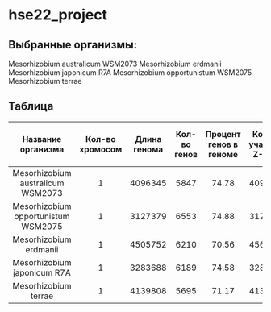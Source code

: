 # hse22_project

## Выбранные организмы:

Mesorhizobium australicum WSM2073
Mesorhizobium erdmanii
Mesorhizobium japonicum R7A
Mesorhizobium opportunistum WSM2075
Mesorhizobium terrae

## Таблица

|Название организма             |Кол-во хромосом|Длина генома|Кол-во генов |Процент генов в геноме |Кол-во участков Z-ДНК|Кол-во участков Z-ДНК* |Общая длина участков Z-ДНК*  |
|:-----------------------------:|:-------------:|:----------:|:-----------:|:---------------------:|:---------------------:|:---------------------:|:---------------------------:|
|Mesorhizobium australicum WSM2073       |1              |4096345     |5847         |74.78                  |4096345                |1848                   |18642                        |
|Mesorhizobium opportunistum WSM2075|1              |3127379     |6553         |74.88                  |3127379                |1191                   |11872                        |
|Mesorhizobium erdmanii |1              |4505752     |6210         |70.56                  |4563885                |1610                   |16364                        |
|Mesorhizobium japonicum R7A      |1              |3283688     |6189         |74.58                  |3283688                |1407                   |14016                        |
|Mesorhizobium terrae|1              |4139808     |5695         |71.17                  |4139808                |1544                   |15588                        |
